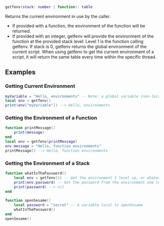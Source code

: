 ```Lua
getfenv(stack: number | function): table
```
Returns the current environment in use by the caller.

- If provided with a function, the environment of the function will be returned.
- If provided with an integer, getfenv will provide the environment of the function at the provided stack level: Level 1 is the function calling getfenv. If stack is 0, getfenv returns the global environment of the current script. When using getfenv to get the current environment of a script, it will return the same table every time within the specific thread.
## Examples
### Getting Current Environment
```Lua
myVariable = "Hello, environments" -- Note: a global variable (non-local)
local env = getfenv()
print(env["myVariable"]) --> Hello, environments
```
### Getting the Environment of a Function
```Lua
function printMessage()
    print(message)
end
local env = getfenv(printMessage)
env.message = "Hello, function environments"
printMessage() --> Hello, function environments
```
### Getting the Environment of a Stack
```Lua
function whatIsThePassword()
    local env = getfenv(1) -- Get the environment 1 level up, or whatever called this function
    print(env.password) -- Get the password from the environment one level up
    print(password) --> nil
end
    
function openSesame()
    local password = "secret" -- A variable local to openSesame
    whatIsThePassword()
end
openSesame()
```